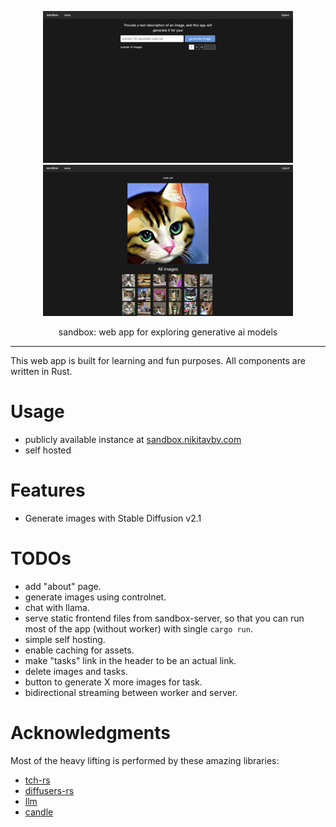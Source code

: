 <div align="center">

<a href="https://sandbox.nikitavbv.com"><img src="./docs/preview1.png" width="400"></a>
<a href="https://sandbox.nikitavbv.com/tasks/wkrnakbAKeP1re"><img src="./docs/preview2.png" width="400"></a>

sandbox: web app for exploring generative ai models
</div>

---

This web app is built for learning and fun purposes. All components are written in Rust.

# Usage

- publicly available instance at [sandbox.nikitavbv.com](https://sandbox.nikitavbv.com)
- self hosted

# Features

- Generate images with Stable Diffusion v2.1

# TODOs

- add "about" page.
- generate images using controlnet.
- chat with llama.
- serve static frontend files from sandbox-server, so that you can run most of the app (without worker) with single `cargo run`.
- simple self hosting.
- enable caching for assets.
- make "tasks" link in the header to be an actual link.
- delete images and tasks.
- button to generate X more images for task.
- bidirectional streaming between worker and server.

# Acknowledgments

Most of the heavy lifting is performed by these amazing libraries:
- [tch-rs](https://github.com/LaurentMazare/tch-rs)
- [diffusers-rs](https://github.com/LaurentMazare/diffusers-rs)
- [llm](https://github.com/rustformers/llm)
- [candle](https://github.com/huggingface/candle)